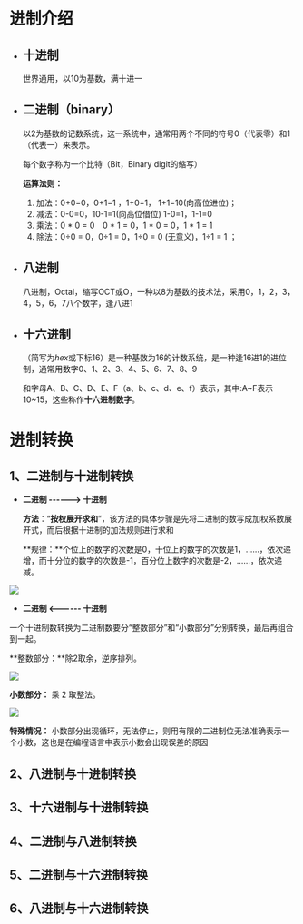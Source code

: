 # 进制介绍

- ## 十进制

  世界通用，以10为基数，满十进一

- ## 二进制（binary）

  以2为基数的记数系统，这一系统中，通常用两个不同的符号0（代表零）和1（代表一）来表示。

  每个数字称为一个比特（Bit，Binary digit的缩写）

  **运算法则：**

  1. 加法：0+0=0，0+1=1 ，1+0=1， 1+1=10(向高位进位)；
  2. 减法：0-0=0，10-1=1(向高位借位) 1-0=1，1-1=0 
  3. 乘法：0 * 0 = 0　0 * 1 = 0，1 * 0 = 0，1 * 1 = 1 
  4. 除法：0÷0 = 0，0÷1 = 0，1÷0 = 0 (无意义)，1÷1 = 1 ；

- ## 八进制

  八进制，Octal，缩写OCT或O，一种以8为基数的技术法，采用0，1，2，3，4，5，6，7八个数字，逢八进1

- ## 十六进制

  （简写为*hex*或下标16）是一种基数为16的计数系统，是一种逢16进1的进位制，通常用数字0、1、2、3、4、5、6、7、8、9 

  和字母A、B、C、D、E、F（a、b、c、d、e、f）表示，其中:A~F表示10~15，这些称作**十六进制数字**。



# 进制转换

## 1、二进制与十进制转换

- **二进制 ------> 十进制**

  **方法**：“**按权展开求和**”，该方法的具体步骤是先将二进制的数写成加权系数展开式，而后根据十进制的加法规则进行求和

  **规律：**个位上的数字的次数是0，十位上的数字的次数是1，......，依次递增，而十分位的数字的次数是-1，百分位上数字的次数是-2，......，依次递减。

![](E:\project\study-doc\ruankao\软件设计师\附件\rs-1-5.jpg)

-  **二进制 <------  十进制**

  一个十进制数转换为二进制数要分“整数部分”和“小数部分”分别转换，最后再组合到一起。

  **整数部分：**除2取余，逆序排列。

  ![](E:\project\study-doc\ruankao\软件设计师\附件\rs-1-6.jpg)

  **小数部分：** 乘 2 取整法。

  ![](E:\project\study-doc\ruankao\软件设计师\附件\rs-1-7.jpg)

  **特殊情况：** 小数部分出现循环，无法停止，则用有限的二进制位无法准确表示一个小数，这也是在编程语言中表示小数会出现误差的原因

  

## 2、八进制与十进制转换

## 3、十六进制与十进制转换

## 4、二进制与八进制转换

## 5、二进制与十六进制转换

## 6、八进制与十六进制转换